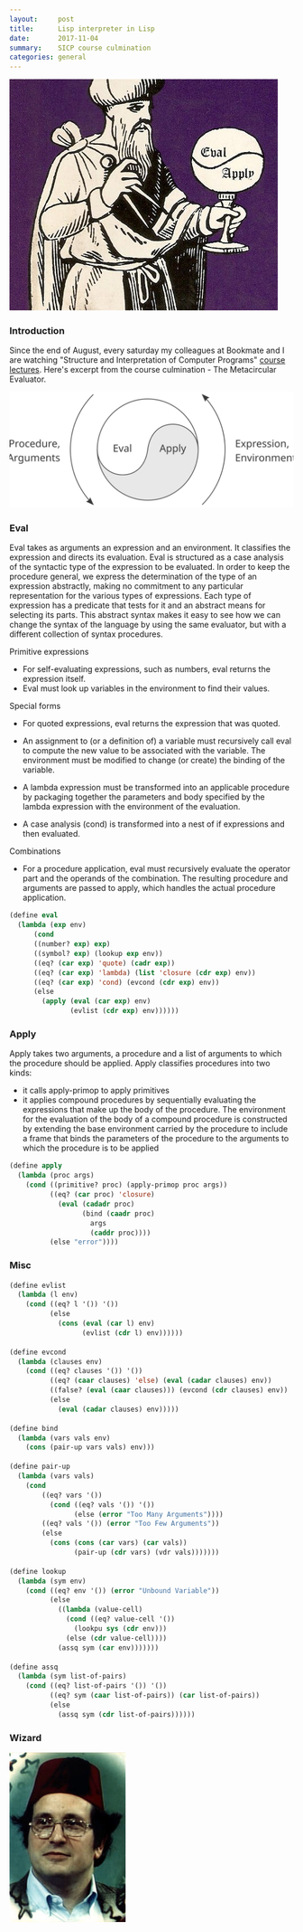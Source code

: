 ```yaml
---
layout:     post
title:      Lisp interpreter in Lisp
date:       2017-11-04
summary:    SICP course culmination
categories: general
---
```


![wizard](/images/2017-11-04-wizard.jpg)

### Introduction

Since the end of August, every saturday my colleagues at Bookmate and I are watching "Structure and Interpretation of Computer Programs" [course lectures](https://www.youtube.com/playlist?list=PL4kmJpCNr9UJtH-YZkSqkUhgRku55_Pf6). Here's excerpt from the course culmination - The Metacircular Evaluator.

![eval-apply](/images/2017-11-04-eval-apply.svg)

### Eval

Eval takes as arguments an expression and an environment. It classifies the expression and directs its evaluation. Eval is structured as a case analysis of the syntactic type of the expression to be evaluated. In order to keep the procedure general, we express the determination of the type of an expression abstractly, making no commitment to any particular representation for the various types of expressions. Each type of expression has a predicate that tests for it and an abstract means for selecting its parts. This abstract syntax makes it easy to see how we can change the syntax of the language by using the same evaluator, but with a different collection of syntax procedures.

Primitive expressions

- For self-evaluating expressions, such as numbers, eval returns the expression itself.
- Eval must look up variables in the environment to find their values.

Special forms

- For quoted expressions, eval returns the expression that was quoted.

- An assignment to (or a definition of) a variable must recursively call eval to compute the new value to be associated with the variable. The environment must be modified to change (or create) the binding of the variable.

- A lambda expression must be transformed into an applicable procedure by packaging together the parameters and body specified by the lambda expression with the environment of the evaluation.

- A case analysis (cond) is transformed into a nest of if expressions and then evaluated.

Combinations

- For a procedure application, eval must recursively evaluate the operator part and the operands of the combination. The resulting procedure and arguments are passed to apply, which handles the actual procedure application.

```lisp
(define eval
  (lambda (exp env)
      (cond
      ((number? exp) exp)
      ((symbol? exp) (lookup exp env))
      ((eq? (car exp) 'quote) (cadr exp))
      ((eq? (car exp) 'lambda) (list 'closure (cdr exp) env))
      ((eq? (car exp) 'cond) (evcond (cdr exp) env))
      (else
        (apply (eval (car exp) env)
               (evlist (cdr exp) env))))))
```
### Apply

Apply takes two arguments, a procedure and a list of arguments to which the procedure should be applied. Apply classifies procedures into two kinds:

- it calls apply-primop to apply primitives
- it applies compound procedures by sequentially evaluating the expressions that make up the body of the procedure. The environment for the evaluation of the body of a compound procedure is constructed by extending the base environment carried by the procedure to include a frame that binds the parameters of the procedure to the arguments to which the procedure is to be applied

```lisp
(define apply
  (lambda (proc args)
    (cond ((primitive? proc) (apply-primop proc args))
          ((eq? (car proc) 'closure)
            (eval (cadadr proc)
                  (bind (caadr proc)
                    args
                    (caddr proc))))
          (else "error"))))
```

### Misc
```lisp
(define evlist
  (lambda (l env)
    (cond ((eq? l '()) '())
          (else
            (cons (eval (car l) env)
                  (evlist (cdr l) env))))))

(define evcond
  (lambda (clauses env)
    (cond ((eq? clauses '()) '())
          ((eq? (caar clauses) 'else) (eval (cadar clauses) env))
          ((false? (eval (caar clauses))) (evcond (cdr clauses) env))
          (else
            (eval (cadar clauses) env)))))

(define bind
  (lambda (vars vals env)
    (cons (pair-up vars vals) env)))

(define pair-up
  (lambda (vars vals)
    (cond
        ((eq? vars '())
          (cond ((eq? vals '()) '())
                (else (error "Too Many Arguments"))))
        ((eq? vals '()) (error "Too Few Arguments"))
        (else
          (cons (cons (car vars) (car vals))
                (pair-up (cdr vars) (vdr vals)))))))

(define lookup
  (lambda (sym env)
    (cond ((eq? env '()) (error "Unbound Variable"))
          (else
            ((lambda (value-cell)
              (cond ((eq? value-cell '())
                (lookpu sys (cdr env)))
              (else (cdr value-cell))))
            (assq sym (car env)))))))

(define assq
  (lambda (sym list-of-pairs)
    (cond ((eq? list-of-pairs '()) '())
          ((eq? sym (caar list-of-pairs)) (car list-of-pairs))
          (else
            (assq sym (cdr list-of-pairs))))))
```

### Wizard

![true-wizard](/images/2017-11-04-true-wizard.jpg)
